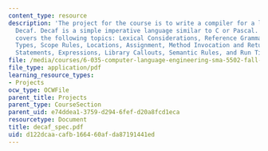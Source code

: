 ```yaml
---
content_type: resource
description: 'The project for the course is to write a compiler for a language called
  Decaf. Decaf is a simple imperative language similar to C or Pascal. This resource
  covers the following topics: Lexical Considerations, Reference Grammar, Semantics,
  Types, Scope Rules, Locations, Assignment, Method Invocation and Return, Control
  Statements, Expressions, Library Callouts, Semantic Rules, and Run Time Checking.'
file: /media/courses/6-035-computer-language-engineering-sma-5502-fall-2005/d122dcaacafb166460afda87191441ed_decaf_spec.pdf
file_type: application/pdf
learning_resource_types:
- Projects
ocw_type: OCWFile
parent_title: Projects
parent_type: CourseSection
parent_uid: e74ddea1-3759-d294-6fef-d20a8fcd1eca
resourcetype: Document
title: decaf_spec.pdf
uid: d122dcaa-cafb-1664-60af-da87191441ed
---
```

